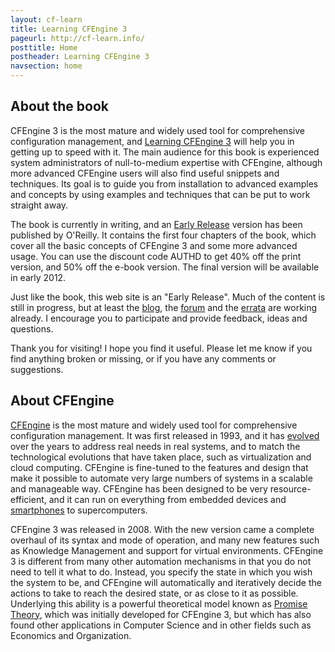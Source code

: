 ```yaml
---
layout: cf-learn
title: Learning CFEngine 3
pageurl: http://cf-learn.info/
posttitle: Home
postheader: Learning CFEngine 3
navsection: home
---
```


## About the book

CFEngine 3 is the most mature and widely used tool for comprehensive
configuration management, and [Learning CFEngine
3](http://shop.oreilly.com/product/0636920022022.do) will help you in
getting up to speed with it. The main audience for this book is
experienced system administrators of null-to-medium expertise with
CFEngine, although more advanced CFEngine users will also find useful
snippets and techniques. Its goal is to guide you from installation to
advanced examples and concepts by using examples and techniques that
can be put to work straight away.

The book is currently in writing, and an [Early
Release](http://shop.oreilly.com/product/0636920022022.do) version has
been published by O'Reilly. It contains the first four chapters of the
book, which cover all the basic concepts of CFEngine 3 and some more
advanced usage. You can use the discount code AUTHD to get 40% off the
print version, and 50% off the e-book version. The final version will
be available in early 2012.

Just like the book, this web site is an "Early Release". Much of the
content is still in progress, but at least the
[blog](http://blog.cf-learn.info/), the [forum](discussion.html) and
the [errata](http://oreilly.com/catalog/errata.csp?isbn=0636920022022)
are working already. I encourage you to participate and provide
feedback, ideas and questions.

Thank you for visiting! I hope you
find it useful. Please let me know if you find anything broken or
missing, or if you have any comments or suggestions.

## About CFEngine

[CFEngine](http://cfengine.com/) is the most mature and widely used
tool for comprehensive configuration management. It was first released
in 1993, and it has [evolved](https://cfengine.com/company) over the
years to address real needs in real systems, and to match the
technological evolutions that have taken place, such as virtualization
and cloud computing. CFEngine is fine-tuned to the features and design
that make it possible to automate very large numbers of systems in a
scalable and manageable way. CFEngine has been designed to be very
resource-efficient, and it can run on everything from embedded devices
and [smartphones](http://www.cfengine.com/demos/cfengine-android) to
supercomputers.

CFEngine 3 was released in 2008. With the new version came a complete
overhaul of its syntax and mode of operation, and many new features
such as Knowledge Management and support for virtual
environments. CFEngine 3 is different from many other automation
mechanisms in that you do not need to tell it what to do. Instead, you
specify the state in which you wish the system to be, and CFEngine
will automatically and iteratively decide the actions to take to reach
the desired state, or as close to it as possible. Underlying this
ability is a powerful theoretical model known as [Promise
Theory](http://research.iu.hio.no/promises.php), which was initially
developed for CFEngine 3, but which has also found other applications
in Computer Science and in other fields such as Economics and
Organization.
